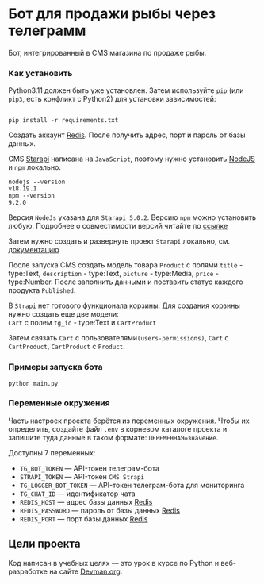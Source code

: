 # Бот для продажи рыбы через телеграмм
Бот, интегрированный в CMS магазина по продаже рыбы.


### Как установить

Python3.11 должен быть уже установлен. Затем используйте `pip` (или `pip3`, есть конфликт с Python2) для установки зависимостей:

```

pip install -r requirements.txt

```

Создать аккаунт [Redis](https://redis.io/). После получить адрес, порт и пароль от базы данных. 

CMS [Starapi](https://github.com/strapi/strapi?tab=readme-ov-file#-installation) написана на `JavaScript`, поэтому нужно 
установить [NodeJS](https://nodejs.org/en/) и `npm` локально.
```
nodejs --version
v18.19.1
npm --version
9.2.0
```
Версия `NodeJs` указана для `Starapi 5.0.2`. Версию `npm` можно установить любую. 
Подробнее о совместимости версий читайте по 
[ссылке](https://github.com/strapi/strapi?tab=readme-ov-file#-installation)

Затем нужно создать и развернуть проект `Starapi` локально, см. 
[документацию](https://github.com/strapi/strapi?tab=readme-ov-file#-installation)

После запуска CMS создать модель товара `Product` с полями `title` - type:Text, `description` - type:Text,
`picture` - type:Media, `price` - type:Number. После заполнить данными и поставить статус каждого продукта `Published`.

В `Strapi` нет готового функционала корзины.
Для создания корзины нужно создать еще две модели:  
`Cart` с полем `tg_id` - type:Text и `CartProduct`  

Затем связать `Cart` с пользователями`(users-permissions)`, `Cart` с `CartProduct`, `CartProduct` c `Product`.
### Примеры запуска бота

```
python main.py 
```

### Переменные окружения

Часть настроек проекта берётся из переменных окружения. Чтобы их определить, создайте файл `.env` в корневом каталоге проекта и 
запишите туда данные в таком формате: `ПЕРЕМЕННАЯ=значение`.

Доступны 7 переменных:
- `TG_BOT_TOKEN` — API-токен телеграм-бота 
- `STRAPI_TOKEN` — API-токен `CMS Strapi`
- `TG_LOGGER_BOT_TOKEN` — API-токен телеграм-бота для мониторинга
- `TG_CHAT_ID` — идентификатор чата
- `REDIS_HOST` — адрес базы данных [Redis](https://redis.io/)
- `REDIS_PASSWORD` — пароль от базы данных [Redis](https://redis.io/)
- `REDIS_PORT` — порт базы данных [Redis](https://redis.io/)


## Цели проекта

Код написан в учебных целях — это урок в курсе по Python и веб-разработке на сайте [Devman.org](https://dvmn.org).